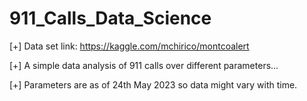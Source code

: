 # 911_Calls_Data_Science

[+] Data set link: https://kaggle.com/mchirico/montcoalert

[+] A simple data analysis of 911 calls over different parameters...

[+] Parameters are as of 24th May 2023 so data might vary with time.
